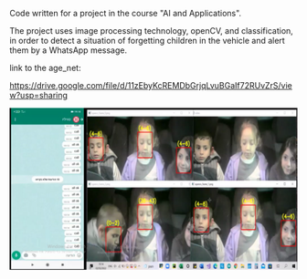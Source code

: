 Code written for a project in the course "AI and Applications".

The project uses image processing technology, openCV, and classification, in order to detect a situation of forgetting children in the vehicle and alert them by a WhatsApp message.


link to the age_net:

https://drive.google.com/file/d/11zEbyKcREMDbGrjqLvuBGaIf72RUvZrS/view?usp=sharing

![readme](readme.png)
